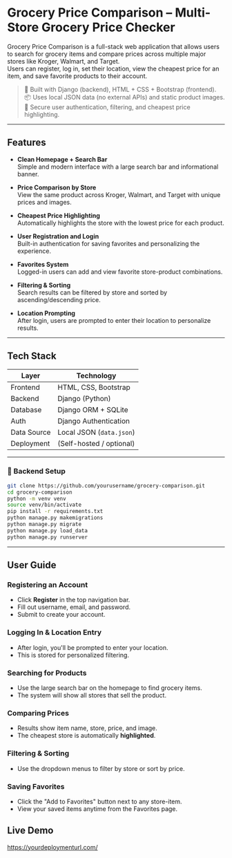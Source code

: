 # Grocery Price Comparison – Multi-Store Grocery Price Checker

Grocery Price Comparison is a full-stack web application that allows users to search for grocery items and compare prices across multiple major stores like Kroger, Walmart, and Target.  
Users can register, log in, set their location, view the cheapest price for an item, and save favorite products to their account.

> 🛒 Built with Django (backend), HTML + CSS + Bootstrap (frontend).  
> 📦 Uses local JSON data (no external APIs) and static product images.  
> 🔐 Secure user authentication, filtering, and cheapest price highlighting.

---

## Features

- **Clean Homepage + Search Bar**  
  Simple and modern interface with a large search bar and informational banner.

- **Price Comparison by Store**  
  View the same product across Kroger, Walmart, and Target with unique prices and images.

- **Cheapest Price Highlighting**  
  Automatically highlights the store with the lowest price for each product.

- **User Registration and Login**  
  Built-in authentication for saving favorites and personalizing the experience.

- **Favorites System**  
  Logged-in users can add and view favorite store-product combinations.

- **Filtering & Sorting**  
  Search results can be filtered by store and sorted by ascending/descending price.

- **Location Prompting**  
  After login, users are prompted to enter their location to personalize results.

---

## Tech Stack

| Layer        | Technology       |
|--------------|------------------|
| Frontend     | HTML, CSS, Bootstrap |
| Backend      | Django (Python)  |
| Database     | Django ORM + SQLite |
| Auth         | Django Authentication |
| Data Source  | Local JSON (`data.json`) |
| Deployment   | (Self-hosted / optional) |

---

### 🔧 Backend Setup

```bash
git clone https://github.com/yourusername/grocery-comparison.git
cd grocery-comparison
python -m venv venv
source venv/bin/activate  
pip install -r requirements.txt
python manage.py makemigrations
python manage.py migrate
python manage.py load_data  
python manage.py runserver
```


---

## User Guide

### Registering an Account
- Click **Register** in the top navigation bar.
- Fill out username, email, and password.
- Submit to create your account.

### Logging In & Location Entry
- After login, you'll be prompted to enter your location.
- This is stored for personalized filtering.

### Searching for Products
- Use the large search bar on the homepage to find grocery items.
- The system will show all stores that sell the product.

### Comparing Prices
- Results show item name, store, price, and image.
- The cheapest store is automatically **highlighted**.

### Filtering & Sorting
- Use the dropdown menus to filter by store or sort by price.

### Saving Favorites
- Click the "Add to Favorites" button next to any store-item.
- View your saved items anytime from the Favorites page.


## Live Demo

https://yourdeploymenturl.com/
